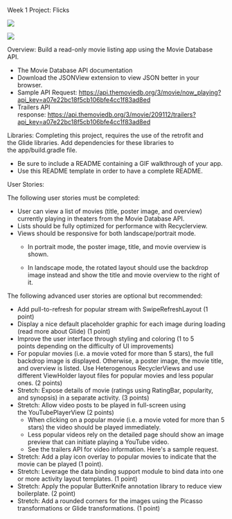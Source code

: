 Week 1 Project: Flicks

![](http://learning.coderschool.vn/course_images/_intro_to_android/movie_db1.gif)

![](http://learning.coderschool.vn/course_images/_intro_to_android/movie_db2.gif)





Overview: Build a read-only movie listing app using the Movie Database API.

- The Movie Database API documentation
- Download the JSONView extension to view JSON better in your browser.
- Sample API Request: https://api.themoviedb.org/3/movie/now_playing?api_key=a07e22bc18f5cb106bfe4cc1f83ad8ed
- Trailers API response: https://api.themoviedb.org/3/movie/209112/trailers?api_key=a07e22bc18f5cb106bfe4cc1f83ad8ed

Libraries: Completing this project, requires the use of the retrofit and the Glide libraries. Add dependencies for these libraries to the app/build.gradle file.

- Be sure to include a README containing a GIF walkthrough of your app.
- Use this README template in order to have a complete README.

User Stories:

The following user stories must be completed:

- User can view a list of movies (title, poster image, and overview) currently playing in theaters from the Movie Database API.
- Lists should be fully optimized for performance with Recyclerview.
- Views should be responsive for both landscape/portrait mode.
	- In portrait mode, the poster image, title, and movie overview is shown.
	  
	- In landscape mode, the rotated layout should use the backdrop image instead and show the title and movie overview to the right of it.
	  

The following advanced user stories are optional but recommended:

- Add pull-to-refresh for popular stream with SwipeRefreshLayout (1 point)
- Display a nice default placeholder graphic for each image during loading (read more about Glide) (1 point)
- Improve the user interface through styling and coloring (1 to 5 points depending on the difficulty of UI improvements)
- For popular movies (i.e. a movie voted for more than 5 stars), the full backdrop image is displayed. Otherwise, a poster image, the movie title, and overview is listed. Use Heterogenous RecyclerViews and use different ViewHolder layout files for popular movies and less popular ones. (2 points)
- Stretch: Expose details of movie (ratings using RatingBar, popularity, and synopsis) in a separate activity. (3 points)
- Stretch: Allow video posts to be played in full-screen using the YouTubePlayerView (2 points)
	- When clicking on a popular movie (i.e. a movie voted for more than 5 stars) the video should be played immediately.
	- Less popular videos rely on the detailed page should show an image preview that can initiate playing a YouTube video.
	- See the trailers API for video information. Here's a sample request.
- Stretch: Add a play icon overlay to popular movies to indicate that the movie can be played (1 point).
- Stretch: Leverage the data binding support module to bind data into one or more activity layout templates. (1 point)
- Stretch: Apply the popular ButterKnife annotation library to reduce view boilerplate. (2 point)
- Stretch: Add a rounded corners for the images using the Picasso transformations or Glide transformations. (1 point)
